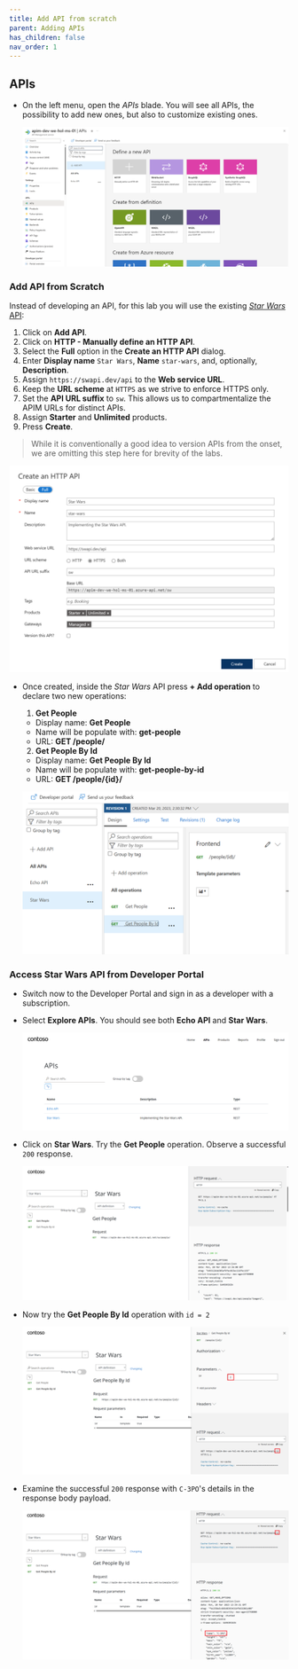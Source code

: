 ```yaml
---
title: Add API from scratch
parent: Adding APIs
has_children: false
nav_order: 1
---
```



## APIs

- On the left menu, open the *APIs* blade. You will see all APIs, the possibility to add new ones, but also to customize existing ones.

  ![APIM APIs](../../assets/images/apim-apis.png)

### Add API from Scratch

Instead of developing an API, for this lab you will use the existing [*Star Wars* API](https://swapi.dev):

1) Click on **Add API**.  
2) Click on **HTTP - Manually define an HTTP API**.  
3) Select the **Full** option in the **Create an HTTP API** dialog.  
4) Enter **Display name** `Star Wars`, **Name** `star-wars`, and, optionally, **Description**.  
5) Assign `https://swapi.dev/api` to the **Web service URL**.  
6) Keep the **URL scheme** at `HTTPS` as we strive to enforce HTTPS only.  
7) Set the **API URL suffix** to `sw`. This allows us to compartmentalize the APIM URLs for distinct APIs.  
8) Assign **Starter** and **Unlimited** products.  
9) Press **Create**.  

  > While it is conventionally a good idea to version APIs from the onset, we are omitting this step here for brevity of the labs.

  ![APIM Add Blank API](../../assets/images/apim-add-blank-api.png)

- Once created, inside the *Star Wars* API press **+ Add operation** to declare two new operations:

  1) **Get People**  
    - Display name: **Get People**  
    - Name will be populate with: **get-people**  
    - URL: **GET /people/**  

  2) **Get People By Id**  
    - Display name: **Get People By Id**  
    - Name will be populate with: **get-people-by-id**  
    - URL: **GET /people/{id}/**  

  ![APIM Star Wars API Add Operation](../../assets/images/apim-star-wars-api-add-operation.png)

### Access Star Wars API from Developer Portal

- Switch now to the Developer Portal and sign in as a developer with a subscription. 
- Select **Explore APIs**. You should see both **Echo API** and **Star Wars**.

  ![APIM Developer Portal Echo & Star Wars APIs](../../assets/images/apim-developer-portal-apis-echo-star-wars.png)

- Click on **Star Wars**. Try the **Get People** operation. Observe a successful `200` response.

  ![APIM Developer Portal Star Wars Try It](../../assets/images/apim-developer-portal-star-wars-try-it-1.png)

- Now try the **Get People By Id** operation with `id = 2`

  ![APIM Developer Portal Star Wars Try It](../../assets/images/apim-developer-portal-star-wars-try-it-2.png)

- Examine the successful `200` response with `C-3PO`'s details in the response body payload.
  
  ![APIM Developer Portal Star Wars Try It](../../assets/images/apim-developer-portal-star-wars-try-it-3.png)
